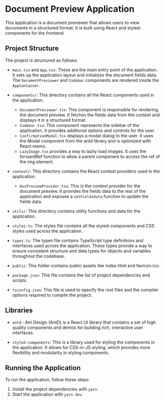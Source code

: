 # Document Preview Application

This application is a document previewer that allows users to view documents in a structured format. It is built using React and styled-components for the frontend.

## Project Structure

The project is structured as follows:

- `main.tsx` and `App.tsx`: These are the main entry point of the application. It sets up the application layout and initializes the document fields data. The `DocumentPreviewer` and `Sidebar` components are rendered inside the `AppContainer`.

- `components/`: This directory contains all the React components used in the application.
  - `DocumentPreviewer.tsx`: This component is responsible for rendering the document preview. It fetches the fields data from the context and displays it in a structured format.
  - `Sidebar.tsx`: This component represents the sidebar of the application. It provides additional options and controls for the user.
  - `ConfirmationModal.tsx` displays a modal dialog to the user. It uses the Modal component from the antd library and is optimized with React.memo.
  - `LazyImage.tsx` provides a way to lazily load images. It uses the forwardRef function to allow a parent component to access the ref of the img element.

- `context/`: This directory contains the React context providers used in the application.
  - `DocPreviewProvider.tsx`: This is the context provider for the document preview. It provides the fields data to the rest of the application and exposes a `setFieldsData` function to update the fields data.

- `utils/`: This directory contains utility functions and data for the application.

- `styles.ts`: The styles file contains all the styled-components and CSS styles used across the application.

- `types.ts`: The types file contains TypeScript type definitions and interfaces used across the application. These types provide a way to ensure consistent structure and data types for objects and variables throughout the codebase.

- `public`: This folder contains public assets like index.html and favicon.ico.
- `package.json`: This file contains the list of project dependencies and scripts.
- `tsconfig.json`: This file is used to specify the root files and the compiler options required to compile the project.
 

## Libraries

- `antd` : Ant Design (AntD) is a React UI library that contains a set of high quality components and demos for building rich, interactive user interfaces.

- `styled-components`: This is a library used for styling the components in the application. It allows for CSS-in-JS styling, which provides more flexibility and modularity in styling components.

## Running the Application

To run the application, follow these steps:

1. Install the project dependencies with `yarn`.
2. Start the application with `yarn dev`.
